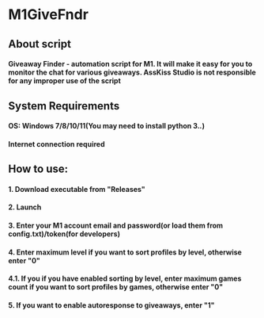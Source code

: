 # M1GiveFndr
## About script
#### Giveaway Finder - automation script for M1. It will make it easy for you to monitor the chat for various giveaways. AssKiss Studio is not responsible for any improper use of the script
## System Requirements
#### OS: Windows 7/8/10/11(You may need to install python 3.*.*)
#### Internet connection required
## How to use:
#### 1. Download executable from "Releases"
#### 2. Launch
#### 3. Enter your M1 account email and password(or load them from config.txt)/token(for developers)
#### 4. Enter maximum level if you want to sort profiles by level, otherwise enter "0"
#### 4.1. If you if you have enabled sorting by level, enter maximum games count if you want to sort profiles by games, otherwise enter "0"
#### 5. If you want to enable autoresponse to giveaways, enter "1"


